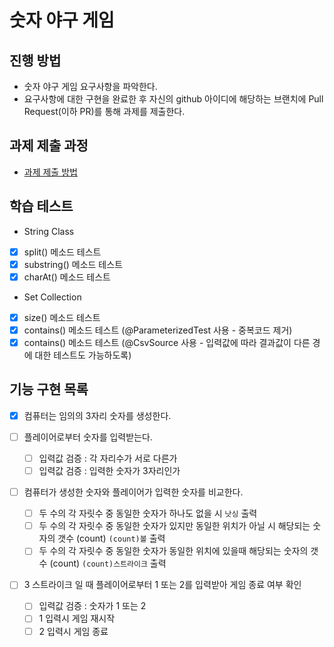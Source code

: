 # 숫자 야구 게임
## 진행 방법
* 숫자 야구 게임 요구사항을 파악한다.
* 요구사항에 대한 구현을 완료한 후 자신의 github 아이디에 해당하는 브랜치에 Pull Request(이하 PR)를 통해 과제를 제출한다.

## 과제 제출 과정
* [과제 제출 방법](https://github.com/next-step/nextstep-docs/tree/master/precourse)

## 학습 테스트
- String Class 
- [x] split() 메소드 테스트
- [x] substring() 메소드 테스트
- [x] charAt() 메소드 테스트

- Set Collection
- [x] size() 메소드 테스트
- [x] contains() 메소드 테스트 (@ParameterizedTest 사용 - 중복코드 제거)
- [x] contains() 메소드 테스트 (@CsvSource 사용 - 입력값에 따라 결과값이 다른 경에 대한 테스트도 가능하도록)

## 기능 구현 목록
- [x] 컴퓨터는 임의의 3자리 숫자를 생성한다.

- [ ] 플레이어로부터 숫자를 입력받는다.
    - [ ] 입력값 검증 : 각 자리수가 서로 다른가
    - [ ] 입력값 검증 : 입력한 숫자가 3자리인가

- [ ] 컴퓨터가 생성한 숫자와 플레이어가 입력한 숫자를 비교한다.
    - [ ] 두 수의 각 자릿수 중 동일한 숫자가 하나도 없을 시 `낫싱` 출력
    - [ ] 두 수의 각 자릿수 중 동일한 숫자가 있지만 동일한 위치가 아닐 시 해당되는 숫자의 갯수 (count) `(count)볼` 출력
    - [ ] 두 수의 각 자릿수 중 동일한 숫자가 동일한 위치에 있을때 해당되는 숫자의 갯수 (count) `(count)스트라이크` 출력

- [ ] 3 스트라이크 일 때 플레이어로부터 1 또는 2를 입력받아 게임 종료 여부 확인
    - [ ] 입력값 검증 : 숫자가 1 또는 2
    - [ ] 1 입력시 게임 재시작
    - [ ] 2 입력시 게임 종료